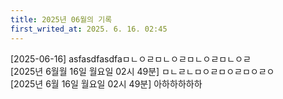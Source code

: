 ---     title: 2025년 06월의 기록      first_writed_at: 2025. 6. 16. 02:45    ---       [2025-06-16] asfasdfasdfaㅁㄴㅇㄹㅁㄴㅇㄹㅁㄴㅇㄹㅁㄴㅇㄹ        [2025년 6월월 16일 월요일 02시 49분] ㅁㄴㄹㄴㅁㅇㄹㅁㅇㄹㅁㅇㄹㅇ        
[2025년 6월 16일 월요일 02시 49분] 아하하하하하    